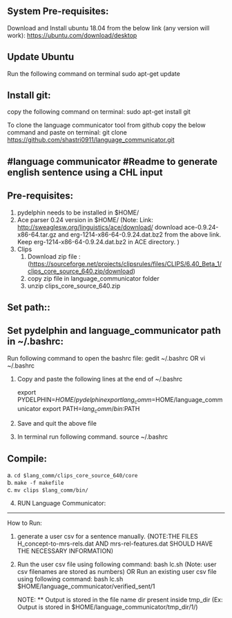 System Pre-requisites:
------------------------
Download and Install ubuntu 18.04 from the below link (any version will work):
https://ubuntu.com/download/desktop

Update Ubuntu
---------------
Run the following command on terminal
  sudo apt-get update 

Install git:
-----------------
copy the following command on terminal:
sudo apt-get install git

To clone the language communicator tool from github copy the below command and paste on terminal:
git clone https://github.com/shastri0911/language_communicator.git

#language communicator
#Readme to generate english sentence using a CHL input 
-------------------------------------------------------

Pre-requisites:
--------------
1. pydelphin needs to be installed in $HOME/
2. Ace parser 0.24 version in $HOME/
    (Note:  Link: http://sweaglesw.org/linguistics/ace/download/
       download ace-0.9.24-x86-64.tar.gz and erg-1214-x86-64-0.9.24.dat.bz2 from the above link. 
       Keep erg-1214-x86-64-0.9.24.dat.bz2 in ACE directory.
	)
3. Clips
    1. Download zip file : (https://sourceforge.net/projects/clipsrules/files/CLIPS/6.40_Beta_1/clips_core_source_640.zip/download)
    2. copy zip file in language_communicator folder
    3. unzip clips_core_source_640.zip

 
Set path::
-------------
Set pydelphin and language_communicator path in ~/.bashrc:
------------------------------------------------------------
Run following command to open the bashrc file:
 gedit ~/.bashrc
   OR
 vi ~/.bashrc

1. Copy and paste the following lines at the end of ~/.bashrc 

	export PYDELPHIN=$HOME/pydelphin
	export lang_comm=$HOME/language_communicator
	export PATH=$lang_comm/bin:$PATH

2. Save and quit the above file 
3. In terminal run following command.
	source ~/.bashrc

Compile:
-----------

a. `cd $lang_comm/clips_core_source_640/core`  
b. `make -f makefile`  
c. `mv clips $lang_comm/bin/`  


4. RUN Language Communicator:
--------
How to Run:
1) generate a user csv for a sentence manually.
	{NOTE:THE FILES H_concept-to-mrs-rels.dat AND mrs-rel-features.dat SHOULD HAVE THE NECESSARY INFORMATION) 

2) Run the user csv file using following command:
     bash lc.sh <path of the user_csv> 
		(Note: user csv filenames are stored as numbers)
OR
    Run an existing user csv file using following command:
	bash lc.sh $HOME/language_communicator/verified_sent/1
	
	NOTE:
	**	Output is stored in the file name dir present inside tmp_dir
		(Ex: Output is stored in $HOME/language_communicator/tmp_dir/1/)
